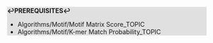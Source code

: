 <div style="margin:2em; background-color: #e0e0e0;">

<strong>↩PREREQUISITES↩</strong>

 * Algorithms/Motif/Motif Matrix Score_TOPIC
 * Algorithms/Motif/K-mer Match Probability_TOPIC

</div>

